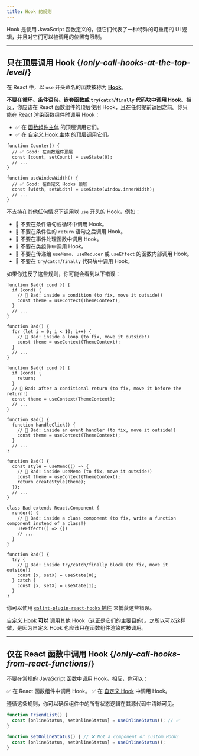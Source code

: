 ```yaml
---
title: Hook 的规则
---
```


<Intro>
Hook 是使用 JavaScript 函数定义的，但它们代表了一种特殊的可重用的 UI 逻辑，并且对它们可以被调用的位置有限制。
</Intro>

<InlineToc />

---

## 只在顶层调用 Hook {/*only-call-hooks-at-the-top-level*/}

在 React 中，以 `use` 开头命名的函数被称为 **[Hook](/reference/react)**。

**不要在循环、条件语句、嵌套函数或 `try`/`catch`/`finally` 代码块中调用 Hook**。相反，你应该在 React 函数组件的顶层使用 Hook，且在任何提前返回之前。你只能在 React 渲染函数组件时调用 Hook：

* ✅ 在 [函数组件主体](/learn/your-first-component) 的顶层调用它们。
* ✅ 在 [自定义 Hook 主体](/learn/reusing-logic-with-custom-hooks) 的顶层调用它们。

```js{2-3,8-9}
function Counter() {
  // ✅ Good: 在函数组件顶层
  const [count, setCount] = useState(0);
  // ...
}

function useWindowWidth() {
  // ✅ Good: 在自定义 Hooks 顶层
  const [width, setWidth] = useState(window.innerWidth);
  // ...
}
```

不支持在其他任何情况下调用以 `use` 开头的 Hook，例如：

* 🔴 不要在条件语句或循环中调用 Hook。
* 🔴 不要在条件性的 `return` 语句之后调用 Hook。
* 🔴 不要在事件处理函数中调用 Hook。
* 🔴 不要在类组件中调用 Hook。
* 🔴 不要在传递给 `useMemo`、`useReducer` 或 `useEffect` 的函数内部调用 Hook。
* 🔴 不要在 `try`/`catch`/`finally` 代码块中调用 Hook。

如果你违反了这些规则，你可能会看到以下错误：

```js{3-4,11-12,20-21}
function Bad({ cond }) {
  if (cond) {
    // 🔴 Bad: inside a condition (to fix, move it outside!)
    const theme = useContext(ThemeContext);
  }
  // ...
}

function Bad() {
  for (let i = 0; i < 10; i++) {
    // 🔴 Bad: inside a loop (to fix, move it outside!)
    const theme = useContext(ThemeContext);
  }
  // ...
}

function Bad({ cond }) {
  if (cond) {
    return;
  }
  // 🔴 Bad: after a conditional return (to fix, move it before the return!)
  const theme = useContext(ThemeContext);
  // ...
}

function Bad() {
  function handleClick() {
    // 🔴 Bad: inside an event handler (to fix, move it outside!)
    const theme = useContext(ThemeContext);
  }
  // ...
}

function Bad() {
  const style = useMemo(() => {
    // 🔴 Bad: inside useMemo (to fix, move it outside!)
    const theme = useContext(ThemeContext);
    return createStyle(theme);
  });
  // ...
}

class Bad extends React.Component {
  render() {
    // 🔴 Bad: inside a class component (to fix, write a function component instead of a class!)
    useEffect(() => {})
    // ...
  }
}

function Bad() {
  try {
    // 🔴 Bad: inside try/catch/finally block (to fix, move it outside!)
    const [x, setX] = useState(0);
  } catch {
    const [x, setX] = useState(1);
  }
}
```

你可以使用 [`eslint-plugin-react-hooks` 插件](https://www.npmjs.com/package/eslint-plugin-react-hooks) 来捕获这些错误。

<Note>

[自定义 Hook](/learn/reusing-logic-with-custom-hooks) **可以** 调用其他 Hook（这正是它们的主要目的）。之所以可以这样做，是因为自定义 Hook 也应该只在函数组件渲染时被调用。

</Note>

---

## 仅在 React 函数中调用 Hook {/*only-call-hooks-from-react-functions*/}

不要在常规的 JavaScript 函数中调用 Hook。相反，你可以：

✅ 在 React 函数组件中调用 Hook。
✅ 在 [自定义 Hook](/learn/reusing-logic-with-custom-hooks#extracting-your-own-custom-hook-from-a-component) 中调用 Hook。

遵循这条规则，你可以确保组件中的所有状态逻辑在其源代码中清晰可见。

```js {2,5}
function FriendList() {
  const [onlineStatus, setOnlineStatus] = useOnlineStatus(); // ✅
}

function setOnlineStatus() { // ❌ Not a component or custom Hook!
  const [onlineStatus, setOnlineStatus] = useOnlineStatus();
}
```
